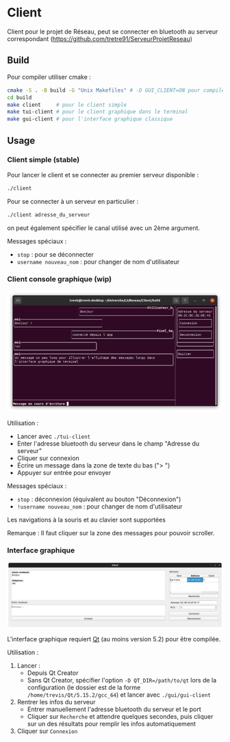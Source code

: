 # Client

Client pour le projet de Réseau, peut se connecter en bluetooth au serveur correspondant (https://github.com/tretre91/ServeurProjetReseau)

## Build

Pour compiler utiliser cmake :

```bash
cmake -S . -B build -G "Unix Makefiles" # -D GUI_CLIENT=ON pour compiler l'interface graphique (voir plus bas)
cd build
make client     # pour le client simple
make tui-client # pour le client graphique dans le terminal
make gui-client # pour l'interface graphique classique
```

## Usage

### Client simple (stable)

Pour lancer le client et se connecter au premier serveur disponible :

```bash
./client
```

Pour se connecter à un serveur en particulier :

```bash
./client adresse_du_serveur
```

on peut également spécifier le canal utilisé avec un 2ème argument.

Messages spéciaux :
- `stop` : pour se déconnecter
- `username nouveau_nom` : pour changer de nom d'utilisateur

### Client console graphique (wip)

![](screenshot.png)

Utilisation :
- Lancer avec `./tui-client`
- Enter l'adresse bluetooth du serveur dans le champ "Adresse du serveur"
- Cliquer sur connexion
- Écrire un message dans la zone de texte du bas ("> ")
- Appuyer sur entrée pour envoyer

Messages spéciaux :
- `stop` : déconnexion (équivalent au bouton "Déconnexion")
- `!username nouveau_nom` : pour changer de nom d'utilisateur

Les navigations à la souris et au clavier sont supportées

Remarque : Il faut cliquer sur la zone des messages pour pouvoir scroller.

### Interface graphique

![](screenshot-gui.png)

L'interface graphique requiert [Qt](https://www.qt.io/) (au moins version 5.2) pour être compilée.

Utilisation :
1. Lancer :
    - Depuis Qt Creator
    - Sans Qt Creator, spécifier l'option `-D QT_DIR=/path/to/qt` lors de la configuration (le dossier est de la forme `/home/trevis/Qt/5.15.2/gcc_64`) et lancer avec `./gui/gui-client`
2. Rentrer les infos du serveur
    - Entrer manuellement l'adresse bluetooth du serveur et le port
    - Cliquer sur `Recherche` et attendre quelques secondes, puis cliquer sur un des résultats pour remplir les infos automatiquement
3. Cliquer sur `Connexion`
